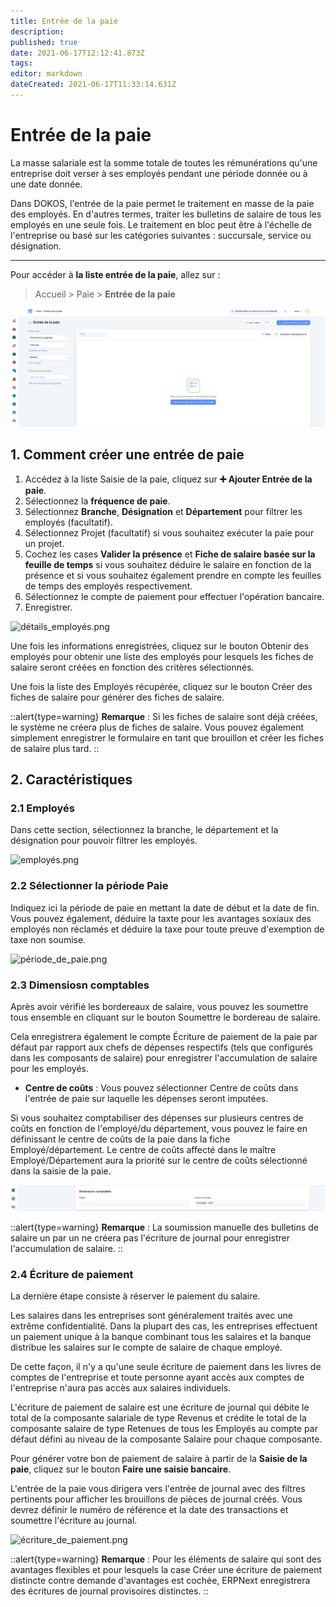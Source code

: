 ```yaml
---
title: Entrée de la paie
description: 
published: true
date: 2021-06-17T12:12:41.873Z
tags: 
editor: markdown
dateCreated: 2021-06-17T11:33:14.631Z
---
```


# Entrée de la paie

La masse salariale est la somme totale de toutes les rémunérations qu'une entreprise doit verser à ses employés pendant une période donnée ou à une date donnée.

Dans DOKOS, l'entrée de la paie permet le traitement en masse de la paie des employés. En d'autres termes, traiter les bulletins de salaire de tous les employés en une seule fois. Le traitement en bloc peut être à l'échelle de l'entreprise ou basé sur les catégories suivantes : succursale, service ou désignation.

---

Pour accéder à **la liste entrée de la paie**, allez sur :

> Accueil > Paie > **Entrée de la paie**

![liste_.png](/content/payroll/payroll-entry/liste_.png)

## 1. Comment créer une entrée de paie

1. Accédez à la liste Saisie de la paie, cliquez sur **:heavy_plus_sign: Ajouter Entrée de la paie**.
2. Sélectionnez la **fréquence de paie**.
3. Sélectionnez **Branche**, **Désignation** et **Département** pour filtrer les employés (facultatif).
4. Sélectionnez Projet (facultatif) si vous souhaitez exécuter la paie pour un projet.
5. Cochez les cases **Valider la présence** et **Fiche de salaire basée sur la feuille de temps** si vous souhaitez déduire le salaire en fonction de la présence et si vous souhaitez également prendre en compte les feuilles de temps des employés respectivement.
6. Sélectionnez le compte de paiement pour effectuer l'opération bancaire.
7. Enregistrer.

![détails_employés.png](/content/payroll/payroll-entry/détails_employés.png)

Une fois les informations enregistrées, cliquez sur le bouton Obtenir des employés pour obtenir une liste des employés pour lesquels les fiches de salaire seront créées en fonction des critères sélectionnés.

Une fois la liste des Employés récupérée, cliquez sur le bouton Créer des fiches de salaire pour générer des fiches de salaire.

::alert{type=warning}
**Remarque** : Si les fiches de salaire sont déjà créées, le système ne créera plus de fiches de salaire. Vous pouvez également simplement enregistrer le formulaire en tant que brouillon et créer les fiches de salaire plus tard.
::

## 2. Caractéristiques

### 2.1 Employés

Dans cette section, sélectionnez la branche, le département et la désignation pour pouvoir filtrer les employés.

![employés.png](/content/payroll/payroll-entry/employés.png)

### 2.2 Sélectionner la période Paie

Indiquez ici la période de paie en mettant la date de début et la date de fin. Vous pouvez également, déduire la taxte pour les avantages soxiaux des employés non réclamés et déduire la taxe pour toute preuve d'exemption de taxe non soumise.

![période_de_paie.png](/content/payroll/payroll-entry/période_de_paie.png)

### 2.3 Dimensiosn comptables

Après avoir vérifié les bordereaux de salaire, vous pouvez les soumettre tous ensemble en cliquant sur le bouton Soumettre le bordereau de salaire.

Cela enregistrera également le compte Écriture de paiement de la paie par défaut par rapport aux chefs de dépenses respectifs (tels que configurés dans les composants de salaire) pour enregistrer l'accumulation de salaire pour les employés.

- **Centre de coûts** : Vous pouvez sélectionner Centre de coûts dans l'entrée de paie sur laquelle les dépenses seront imputées.

Si vous souhaitez comptabiliser des dépenses sur plusieurs centres de coûts en fonction de l'employé/du département, vous pouvez le faire en définissant le centre de coûts de la paie dans la fiche Employé/département. Le centre de coûts affecté dans le maître Employé/Département aura la priorité sur le centre de coûts sélectionné dans la saisie de la paie.

![dimensions_comptables.png](/content/payroll/payroll-entry/dimensions_comptables.png)

::alert{type=warning}
**Remarque** : La soumission manuelle des bulletins de salaire un par un ne créera pas l'écriture de journal pour enregistrer l'accumulation de salaire.
::

### 2.4 Écriture de paiement

La dernière étape consiste à réserver le paiement du salaire.

Les salaires dans les entreprises sont généralement traités avec une extrême confidentialité. Dans la plupart des cas, les entreprises effectuent un paiement unique à la banque combinant tous les salaires et la banque distribue les salaires sur le compte de salaire de chaque employé.

De cette façon, il n'y a qu'une seule écriture de paiement dans les livres de comptes de l'entreprise et toute personne ayant accès aux comptes de l'entreprise n'aura pas accès aux salaires individuels.

L'écriture de paiement de salaire est une écriture de journal qui débite le total de la composante salariale de type Revenus et crédite le total de la composante salaire de type Retenues de tous les Employés au compte par défaut défini au niveau de la composante Salaire pour chaque composante.

Pour générer votre bon de paiement de salaire à partir de la **Saisie de la paie**, cliquez sur le bouton **Faire une saisie bancaire**.

L'entrée de la paie vous dirigera vers l'entrée de journal avec des filtres pertinents pour afficher les brouillons de pièces de journal créés. Vous devrez définir le numéro de référence et la date des transactions et soumettre l'écriture au journal.

![écriture_de_paiement.png](/content/payroll/payroll-entry/écriture_de_paiement.png)

::alert{type=warning}
**Remarque** : Pour les éléments de salaire qui sont des avantages flexibles et pour lesquels la case Créer une écriture de paiement distincte contre demande d'avantages est cochée, ERPNext enregistrera des écritures de journal provisoires distinctes.
::
